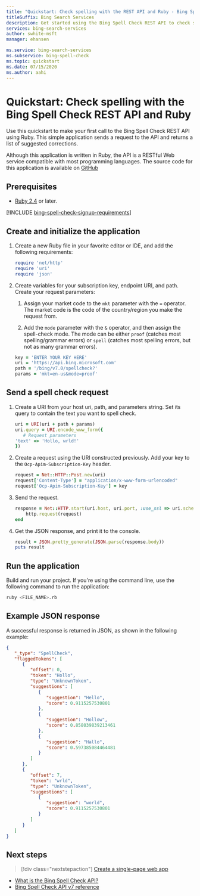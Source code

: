 ```yaml
---
title: "Quickstart: Check spelling with the REST API and Ruby - Bing Spell Check"
titleSuffix: Bing Search Services
description: Get started using the Bing Spell Check REST API to check spelling and grammar with this quickstart.
services: bing-search-services
author: swhite-msft
manager: ehansen

ms.service: bing-search-services
ms.subservice: bing-spell-check
ms.topic: quickstart
ms.date: 07/15/2020
ms.author: aahi
---
```

# Quickstart: Check spelling with the Bing Spell Check REST API and Ruby

Use this quickstart to make your first call to the Bing Spell Check REST API using Ruby. This simple application sends a request to the API and returns a list of suggested corrections. 

Although this application is written in Ruby, the API is a RESTful Web service compatible with most programming languages. The source code for this application is available on [GitHub](https://github.com/Azure-Samples/cognitive-services-REST-api-samples/blob/master/ruby/Search/BingSpellCheckv7.rb)

## Prerequisites

* [Ruby 2.4](https://www.ruby-lang.org/en/downloads/) or later.

[!INCLUDE [bing-spell-check-signup-requirements](../../../../includes/bing-spell-check-signup-requirements.md)]


## Create and initialize the application

1. Create a new Ruby file in your favorite editor or IDE, and add the following requirements: 

    ```ruby
    require 'net/http'
    require 'uri'
    require 'json'
    ```

2. Create variables for your subscription key, endpoint URI, and path. Create your request parameters:

   1. Assign your market code to the `mkt` parameter with the `=` operator. The market code is the code of the country/region you make the request from. 

   1. Add the `mode` parameter with the `&` operator, and then assign the spell-check mode. The mode can be either `proof` (catches most spelling/grammar errors) or `spell` (catches most spelling errors, but not as many grammar errors). 

    ```ruby
    key = 'ENTER YOUR KEY HERE'
    uri = 'https://api.bing.microsoft.com'
    path = '/bing/v7.0/spellcheck?'
    params = 'mkt=en-us&mode=proof'
    ```

## Send a spell check request

1. Create a URI from your host uri, path, and parameters string. Set its query to contain the text you want to spell check.

   ```ruby
   uri = URI(uri + path + params)
   uri.query = URI.encode_www_form({
      # Request parameters
   'text' => 'Hollo, wrld!'
   })
   ```

2. Create a request using the URI constructed previously. Add your key to the `Ocp-Apim-Subscription-Key` header.

    ```ruby
    request = Net::HTTP::Post.new(uri)
    request['Content-Type'] = "application/x-www-form-urlencoded"
    request['Ocp-Apim-Subscription-Key'] = key
    ```

3. Send the request.

    ```ruby
    response = Net::HTTP.start(uri.host, uri.port, :use_ssl => uri.scheme == 'https') do |http|
        http.request(request)
    end
    ```

4. Get the JSON response, and print it to the console. 

    ```ruby
    result = JSON.pretty_generate(JSON.parse(response.body))
    puts result
    ```

## Run the application

Build and run your project. If you're using the command line, use the following command to run the application:

   ```bash
   ruby <FILE_NAME>.rb
   ```

## Example JSON response

A successful response is returned in JSON, as shown in the following example: 

```json
{
   "_type": "SpellCheck",
   "flaggedTokens": [
      {
         "offset": 0,
         "token": "Hollo",
         "type": "UnknownToken",
         "suggestions": [
            {
               "suggestion": "Hello",
               "score": 0.9115257530801
            },
            {
               "suggestion": "Hollow",
               "score": 0.858039839213461
            },
            {
               "suggestion": "Hallo",
               "score": 0.597385084464481
            }
         ]
      },
      {
         "offset": 7,
         "token": "wrld",
         "type": "UnknownToken",
         "suggestions": [
            {
               "suggestion": "world",
               "score": 0.9115257530801
            }
         ]
      }
   ]
}
```

## Next steps

> [!div class="nextstepaction"]
> [Create a single-page web app](../../tutorial/spellcheck.md)

- [What is the Bing Spell Check API?](../../overview.md)
- [Bing Spell Check API v7 reference](../../reference/endpoints.md)
